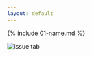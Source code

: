 ```yaml
---
layout: default
---
```


{% include 01-name.md %}

![issue tab](https://lab.github.com/public/images/issue_tab.png)
